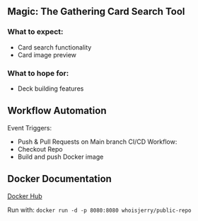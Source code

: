 ## Magic: The Gathering Card Search Tool

### What to expect:
* Card search functionality
* Card image preview

### What to hope for:
* Deck building features

## Workflow Automation
Event Triggers: 
* Push & Pull Requests on Main branch
CI/CD Workflow:
* Checkout Repo
* Build and push Docker image 

## Docker Documentation
[Docker Hub
](https://hub.docker.com/r/whoisjerry/public-repo)

Run with:
`docker run -d -p 8080:8080 whoisjerry/public-repo`
